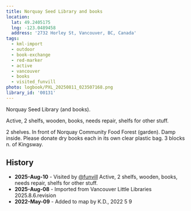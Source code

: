 ```yaml
---
title: Norquay Seed Library and books
location:
  lat: 49.2405175
  lng: -123.0489458
  address: '2732 Horley St, Vancouver, BC, Canada'
tags:
  - kml-import
  - outdoor
  - book-exchange
  - red-marker
  - active
  - vancouver
  - books
  - visited_funvill    
photo: logbook/PXL_20250811_023507168.png
library_id: '00131'
---
```

Norquay Seed Library (and books).

Active, 2 shelfs, wooden, books, needs repair, shelfs for other stuff.

2 shelves. In front of Norquay Community Food Forest (garden). Damp inside. Please donate dry books each in its own clear plastic bag. 3 blocks n. of Kingsway.


## History

- **2025-Aug-10** - Visited by [@funvill](https://blog.abluestar.com) Active, 2 shelfs, wooden, books, needs repair, shelfs for other stuff.
- **2025-Aug-08** - Imported from Vancouver Little Libraries 2025.8.6.revision
- **2022-May-09** - Added to map by K.D., 2022 5 9

